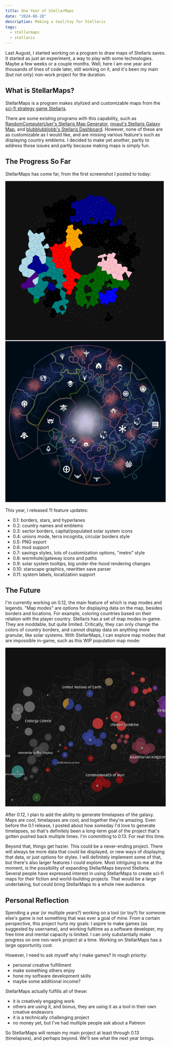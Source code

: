 ```yaml
---
title: One Year of StellarMaps
date: "2024-08-28"
description: Making a tool/toy for Stellaris
tags:
  - stellarmaps
  - stellaris
---
```


Last August, I started working on a program to draw maps of Stellaris saves. It started as just an experiment, a way to play with some technologies. Maybe a few weeks or a couple months. Well, here I am one year and thousands of lines of code later, still working on it, and it's been my main (but not only) non-work project for the duration.

## What is StellarMaps?

StellarMaps is a program makes stylized and customizable maps from the [sci-fi strategy game Stellaris](https://www.paradoxinteractive.com/games/stellaris/about).

There are some existing programs with this capability, such as [RandomComputerUser's Stellaris Map Generator](https://randomcomputeruser.github.io/stellaris/stellaris-map-generator/index.html), [myaut's Stellaris Galaxy Map](https://stellaris-galaxy-map.website.yandexcloud.net/), and [blubblubblobb's Stellaris Dashboard](https://steamcommunity.com/sharedfiles/filedetails/?id=1466534202). However, none of these are as customizable as I would like, and are missing various feature's such as displaying country emblems. I decided to make yet another, partly to address those issues and partly because making maps is simply fun.

## The Progress So Far

StellarMaps has come far, from the first screenshot I posted to today:

<p class="grid">
  <img
    alt="A prerelease map of StellarMaps, showing blocky borders with bright garish colors"
    src="./stellarmaps-prerelease.png"
  />
  <img
    alt="A map from v0.10, showing soft borders on a sparkling starscape"
    src="./stellarmaps-0.10.png"
  />
</p>

This year, I released 11 feature updates:

- 0.1: borders, stars, and hyperlanes
- 0.2: country names and emblems
- 0.3: sector borders, capital/populated solar system icons
- 0.4: unions mode, terra incognita, circular borders style
- 0.5: PNG export
- 0.6: mod support
- 0.7: savings styles, lots of customization options, "metro" style
- 0.8: wormhole/gateway icons and paths
- 0.9: solar system tooltips, big under-the-hood rendering changes
- 0.10: starscape graphics, rewritten save parser
- 0.11: system labels, localization support

## The Future

I'm currently working on 0.12, the main feature of which is map modes and legends. "Map modes" are options for displaying data on the map, besides borders and locations. For example, coloring countries based on their relation with the player country. Stellaris has a set of map modes in-game. They are moddable, but quite limited. Critically, they can only change the colors of country borders, and cannot display data on anything more granular, like solar systems. With StellarMaps, I can explore map modes that are impossible in-game, such as this WIP population map mode:

![A partial map of a galaxy, with colored circles indicating centers of population](./stellarmaps-population.png)

After 0.12, I plan to add the ability to generate timelapses of the galaxy. Maps are cool, timelapses are cool, and together they're amazing. Even before the 0.1 release, I posted about how someday I'd love to generate timelapses, so that's definitely been a long-term goal of the project that's gotten pushed back multiple times. I'm committing to 0.13. For real this time.

Beyond that, things get hazier. This could be a never-ending project. There will always be more data that could be displayed, or new ways of displaying that data, or just options for styles. I will definitely implement some of that, but there's also larger features I could explore. Most intriguing to me at the moment, is the possibility of expanding StellarMaps beyond Stellaris. Several people have expressed interest in using StellarMaps to create sci-fi maps for their fiction and world-building projects. That would be a large undertaking, but could bring StellarMaps to a whole new audience.

## Personal Reflection

Spending a year (or multiple years?) working on a tool (or toy?) for someone else's game is not something that was ever a goal of mine. From a certain perspective, this project hurts my goals: I aspire to make games (as suggested by username), and working fulltime as a software developer, my free time and mental capacity is limited. I can only substantially make progress on one non-work project at a time. Working on StellarMaps has a large opportunity cost.

However, I need to ask myself why I make games? In rough priority:
- personal creative fulfillment
- make something others enjoy
- hone my software development skills
- maybe some additional income?

StellarMaps actually fulfills all of these:
- it is creatively engaging work
- others are using it, and bonus, they are using it as a tool in their own creative endeavors
- it is a technically challenging project
- no money yet, but I've had multiple people ask about a Patreon

So StellarMaps will remain my main project at least through 0.13 (timelapses), and perhaps beyond. We'll see what the next year brings.